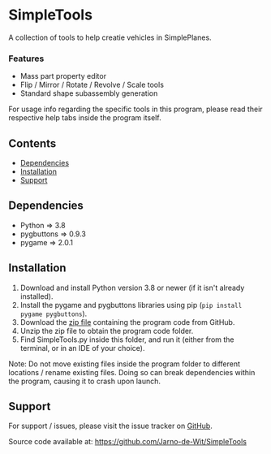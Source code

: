 # SimpleTools
A collection of tools to help creatie vehicles in SimplePlanes.

### Features
- Mass part property editor
- Flip / Mirror / Rotate / Revolve / Scale tools
- Standard shape subassembly generation

For usage info regarding the specific tools in this program, please read their respective help tabs inside the program itself.

## Contents
- [Dependencies](#Dependencies)
- [Installation](#Installation)
- [Support](#Support)

## Dependencies
- Python => 3.8
- pygbuttons => 0.9.3
- pygame => 2.0.1

## Installation
1. Download and install Python version 3.8 or newer (if it isn't already installed).
2. Install the pygame and pygbuttons libraries using pip (`pip install pygame pygbuttons`).
3. Download the [zip file](https://github.com/Jarno-de-Wit/SimpleTools/releases/latest) containing the program code from GitHub.
4. Unzip the zip file to obtain the program code folder.
5. Find SimpleTools.py inside this folder, and run it (either from the terminal, or in an IDE of your choice).

Note: Do not move existing files inside the program folder to different locations / rename existing files. Doing so can break dependencies within the program, causing it to crash upon launch.

## Support
For support / issues, please visit the issue tracker on [GitHub](https://github.com/Jarno-de-Wit/SimpleTools/issues).

Source code available at: https://github.com/Jarno-de-Wit/SimpleTools

